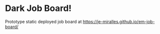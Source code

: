 # Dark Job Board!

Prototype static deployed job board at https://je-miralles.github.io/em-job-board/